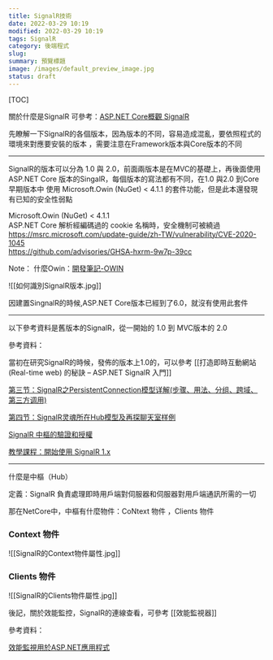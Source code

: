 ```yaml
---
title: SignalR技術
date: 2022-03-29 10:19
modified: 2022-03-29 10:19
tags: SignalR
category: 後端程式
slug:
summary: 預覽標題
image: /images/default_preview_image.jpg
status: draft
---
```


[TOC]

關於什麼是SignalR 可參考：[ASP.NET Core概觀 SignalR](https://learn.microsoft.com/zh-tw/aspnet/core/signalr/introduction?view=aspnetcore-7.0)

先瞭解一下SignalR的各個版本，因為版本的不同，容易造成混亂，要依照程式的環境來對應要安裝的版本
，需要注意在Framework版本與Core版本的不同

---

SignalR的版本可以分為 1.0 與 2.0，前面兩版本是在MVC的基礎上，再後面使用ASP.NET Core 版本的SingalR，每個版本的寫法都有不同，在1.0 與2.0 到Core 早期版本中 使用 Microsoft.Owin (NuGet) < 4.1.1 的套件功能，但是此本還發現有已知的安全性弱點

Microsoft.Owin (NuGet) < 4.1.1  
ASP.NET Core 解析經編碼過的 cookie 名稱時，安全機制可被繞過  
https://msrc.microsoft.com/update-guide/zh-TW/vulnerability/CVE-2020-1045  
https://github.com/advisories/GHSA-hxrm-9w7p-39cc

Note：
什麼Owin：[開發筆記-OWIN](https://blog.darkthread.net/blog/about-owin/)

![[如何識別SignalR版本.jpg]]



因建置SingnalR的時候,ASP.NET Core版本已經到了6.0，就沒有使用此套件

---
以下參考資料是舊版本的SignalR，從一開始的 1.0 到 MVC版本的 2.0

參考資料：

當初在研究SignalR的時候，發佈的版本上1.0的，可以參考 [[打造即時互動網站 (Real-time web) 的秘訣 – ASP.NET SignalR 入門]]

[第三节：SignalR之PersistentConnection模型详解(步骤、用法、分组、跨域、第三方调用)](https://www.cnblogs.com/yaopengfei/p/9284101.html)

[第四节：SignalR灵魂所在Hub模型及再探聊天室样例](https://www.cnblogs.com/yaopengfei/p/9304308.html)

[SignalR 中樞的驗證和授權](https://docs.microsoft.com/zh-tw/aspnet/signalr/overview/security/hub-authorization)

[教學課程：開始使用 SignalR 1.x](https://docs.microsoft.com/zh-tw/aspnet/signalr/overview/older-versions/tutorial-getting-started-with-signalr)

---

什麼是中樞（Hub）

定義：SignalR 負責處理即時用戶端對伺服器和伺服器對用戶端通訊所需的一切

那在NetCore中，中樞有什麼物件：CoNtext 物件 ，Clients 物件

### Context 物件

![[SignalR的Context物件屬性.jpg]]


### Clients 物件

![[SignalR的Clients物件屬性.jpg]]


後記，關於效能監控，SignalR的連線查看，可參考 [[效能監視器]]


參考資料：

[效能監視用於ASP.NET應用程式](https://dotblogs.com.tw/hznraymond/2013/09/26/120758)